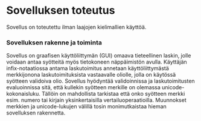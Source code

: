 # Sovelluksen toteutus
Sovellus on toteutettu ilman laajojen kielimallien käyttöä.
### Sovelluksen rakenne ja toiminta
Sovellus on graafisen käyttöliittymän (GUI) omaava tieteellinen laskin, jolle voidaan antaa syötteitä myös tietokoneen näppäimistön avulla. Käyttäjän infix-notaatiossa antama laskutoimitus annetaan käyttöliittymästä merkkijonona laskutoimituksista vastaavalle oliolle, jolla on käytössä syötteen validoiva olio. Sovellus hyödyntää validoinnissa ja laskutoimitusten evaluoinnissa sitä, että kullekin syötteen merkille on olemassa unicode-kokonaisluku. Tällöin on mahdollista tarkistaa että onko syötteen merkki esim. numero tai kirjain yksinkertaisilla vertailuoperaatioilla. Muunnokset merkkien ja unicode-lukujen välillä tosin monimutkaistaa hieman sovelluksen rakennetta.
